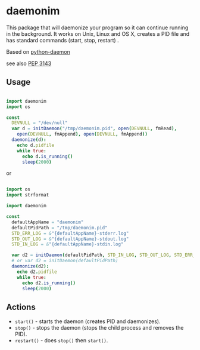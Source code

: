 # daemonim

This package that will daemonize your program so it can continue running in the background. It works on Unix, Linux and OS X, creates a PID file and has standard commands (start, stop, restart) .

Based on [python-daemon](https://github.com/serverdensity/python-daemon)

see also [PEP 3143](https://www.python.org/dev/peps/pep-3143/)

## Usage

```nim

import daemonim
import os

const
  DEVNULL = "/dev/null"
  var d = initDaemon("/tmp/daemonim.pid", open(DEVNULL, fmRead),
    open(DEVNULL, fmAppend), open(DEVNULL, fmAppend))
  daemonize(d):
    echo d.pidfile
    while true:
      echo d.is_running()
      sleep(2000)
```

or

```nim

import os
import strformat

import daemonim

const
  defaultAppName = "daemonim"
  defaultPidPath = "/tmp/daemonim.pid"
  STD_ERR_LOG = &"{defaultAppName}-stderr.log"
  STD_OUT_LOG = &"{defaultAppName}-stdout.log"
  STD_IN_LOG = &"{defaultAppName}-stdin.log"

  var d2 = initDaemon(defaultPidPath, STD_IN_LOG, STD_OUT_LOG, STD_ERR_LOG)
  # or var d2 = initDaemon(defaultPidPath)
  daemonize(d2):
    echo d2.pidfile
    while true:
      echo d2.is_running()
      sleep(2000)
```

## Actions

- `start()` - starts the daemon (creates PID and daemonizes).
- `stop()` - stops the daemon (stops the child process and removes the PID).
- `restart()` - does `stop()` then `start()`.
